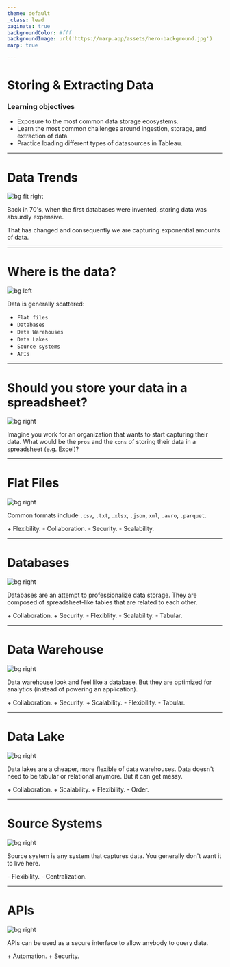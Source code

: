 ```yaml
---
theme: default
_class: lead
paginate: true
backgroundColor: #fff
backgroundImage: url('https://marp.app/assets/hero-background.jpg')
marp: true

---
```


<!-- header: '28 Sep - Storing & Extracting Data' -->
# **Storing & Extracting Data**
### Learning objectives
- Exposure to the most common data storage ecosystems.
- Learn the most common challenges around ingestion, storage, and extraction of data.
- Practice loading different types of datasources in Tableau.

---

# **Data Trends**
![bg fit right](https://i.redd.it/fqii2tufdgwz.jpg)

Back in 70's, when the first databases were invented, storing data was absurdly expensive. 

That has changed and consequently we are capturing exponential amounts of data.

---

# **Where is the data?**
![bg left](https://www.talk-business.co.uk/wp-content/uploads/2015/02/shutterstock_300344546.jpg)

Data is generally scattered:
- `Flat files`
- `Databases`
- `Data Warehouses`
- `Data Lakes`
- `Source systems`
- `APIs`

---

# **Should you store your data in a spreadsheet?**

![bg right](https://www.perfectxl.com/wp-content/uploads/2021/06/wat-is-vergelijken-match-functie-excel-functie-aanroepen.png)

Imagine you work for an organization that wants to start capturing their data. What would be the `pros` and the `cons` of storing their data in a spreadsheet (e.g. Excel)?

---

# **Flat Files**
![bg right](https://www.weirdgeek.com/wp-content/uploads/2018/12/Reading-Most-Common-File-Formats-in-Data-Science.png)

Common formats include `.csv`, `.txt`, `.xlsx`, `.json`, `xml`, `.avro`, `.parquet`. 


\+ Flexibility.
\- Collaboration.
\- Security.
\- Scalability.

---

# **Databases**
![bg right](https://upload.wikimedia.org/wikipedia/commons/thumb/9/94/MediaWiki_1.28.0_database_schema.svg/1200px-MediaWiki_1.28.0_database_schema.svg.png)

Databases are an attempt to professionalize data storage. They are composed of spreadsheet-like tables that are related to each other. 

\+ Collaboration.
\+ Security.
\- Flexiblity.
\- Scalability.
\- Tabular.

---

# **Data Warehouse**
![bg right](https://miro.medium.com/max/878/0*OU8MGyXkSlZvHHr7.)

Data warehouse look and feel like a database. But they are optimized for analytics (instead of powering an application).

\+ Collaboration.
\+ Security.
\+ Scalability.
\- Flexibility.
\- Tabular.

---

# **Data Lake**
![bg right](https://d1.awsstatic.com/Data%20Lake/what-is-a-data-lake.c3917cc3e6af77037a814c5aeb7cec1de7f89eb9.PNG)

Data lakes are a cheaper, more flexible of data warehouses. Data doesn't need to be tabular or relational anymore. But it can get messy.

\+ Collaboration.
\+ Scalability.
\+ Flexibility.
\- Order.

---

# **Source Systems**
![bg right](https://2s7gjr373w3x22jf92z99mgm5w-wpengine.netdna-ssl.com/wp-content/uploads/2020/09/FiveTran.png)

Source system is any system that captures data. You generally don't want it to live here.

\- Flexibility.
\- Centralization.

---

# **APIs**

![bg right](https://www.seobility.net/en/wiki/images/f/f1/Rest-API.png)

APIs can be used as a secure interface to allow anybody to query data.

\+ Automation.
\+ Security.
